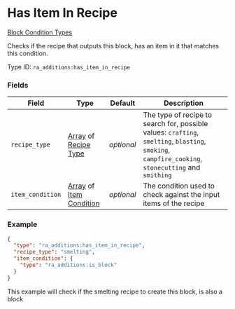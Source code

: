 # Has Item In Recipe
[Block Condition Types](../block_condition_types.md)

Checks if the recipe that outputs this block, has an item in it that matches this condition.

Type ID: `ra_additions:has_item_in_recipe`
### Fields
 | Field | Type | Default | Description | 
|---|---|---|---|
 | `recipe_type` | [Array](../data_types/array.md) of [Recipe Type](../data_types/recipe_type.md) | _optional_ | The type of recipe to search for, possible values: `crafting`, `smelting`, `blasting`, `smoking`, `campfire_cooking`, `stonecutting` and `smithing` | 
 | `item_condition` | [Array](../data_types/array.md) of [Item Condition](../item_condition_types.md) | _optional_ | The condition used to check against the input items of the recipe | 

### Example
```json
{
  "type": "ra_additions:has_item_in_recipe",
  "recipe_type": "smelting",
  "item_condition": {
    "type": "ra_additions:is_block"
  }
}
```
This example will check if the smelting recipe to create this block, is also a block
